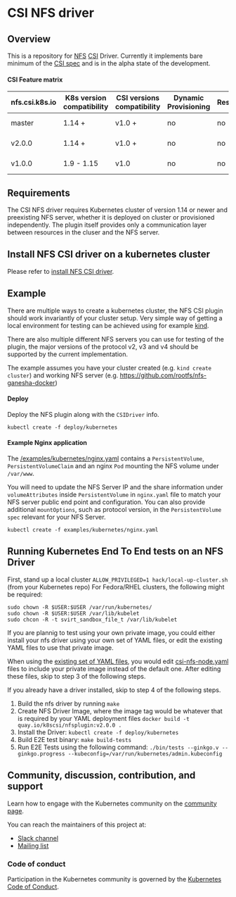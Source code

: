 # CSI NFS driver

## Overview

This is a repository for [NFS](https://en.wikipedia.org/wiki/Network_File_System) [CSI](https://kubernetes-csi.github.io/docs/) Driver.
Currently it implements bare minimum of the [CSI spec](https://github.com/container-storage-interface/spec) and is in the alpha state 
of the development.

#### CSI Feature matrix

| **nfs.csi.k8s.io** | K8s version compatibility | CSI versions compatibility | Dynamic Provisioning | Resize | Snapshots | Raw Block | AccessModes              | Status                                                                       |
|--------------------|---------------------------|----------------------------|----------------------|--------|-----------|-----------|--------------------------|------------------------------------------------------------------------------|
|master              | 1.14 +                    | v1.0 +                     |  no                  |  no    |  no       |  no       | Read/Write Multiple Pods | Alpha                                                                        |
|v2.0.0              | 1.14 +                    | v1.0 +                     |  no                  |  no    |  no       |  no       | Read/Write Multiple Pods | Alpha                                                                        |
|v1.0.0              | 1.9 - 1.15                | v1.0                       |  no                  |  no    |  no       |  no       | Read/Write Multiple Pods | [deprecated](https://github.com/kubernetes-csi/drivers/tree/master/pkg/nfs)  |

## Requirements

The CSI NFS driver requires Kubernetes cluster of version 1.14 or newer and 
preexisting NFS server, whether it is deployed on cluster or provisioned 
independently. The plugin itself provides only a communication layer between 
resources in the cluser and the NFS server.

## Install NFS CSI driver on a kubernetes cluster
Please refer to [install NFS CSI driver](https://github.com/kubernetes-csi/csi-driver-nfs/blob/master/docs/install-csi-driver.md).

## Example

There are multiple ways to create a kubernetes cluster, the NFS CSI plugin
should work invariantly of your cluster setup. Very simple way of getting
a local environment for testing can be achieved using for example
[kind](https://github.com/kubernetes-sigs/kind).

There are also multiple different NFS servers you can use for testing of 
the plugin, the major versions of the protocol v2, v3 and v4 should be supported
by the current implementation.

The example assumes you have your cluster created (e.g. `kind create cluster`)
and working NFS server (e.g. https://github.com/rootfs/nfs-ganesha-docker)

#### Deploy

Deploy the NFS plugin along with the `CSIDriver` info.
```console
kubectl create -f deploy/kubernetes
```

#### Example Nginx application

The [/examples/kubernetes/nginx.yaml](/examples/kubernetes/nginx.yaml) contains a `PersistentVolume`,
`PersistentVolumeClaim` and an nginx `Pod` mounting the NFS volume under `/var/www`.

You will need to update the NFS Server IP and the share information under 
`volumeAttributes` inside `PersistentVolume` in `nginx.yaml` file to match your
NFS server public end point and configuration. You can also provide additional 
`mountOptions`, such as protocol version, in the `PersistentVolume` `spec` 
relevant for your NFS Server.

```console
kubectl create -f examples/kubernetes/nginx.yaml
```

## Running Kubernetes End To End tests on an NFS Driver

First, stand up a local cluster `ALLOW_PRIVILEGED=1 hack/local-up-cluster.sh` (from your Kubernetes repo)
For Fedora/RHEL clusters, the following might be required:
```console
sudo chown -R $USER:$USER /var/run/kubernetes/
sudo chown -R $USER:$USER /var/lib/kubelet
sudo chcon -R -t svirt_sandbox_file_t /var/lib/kubelet
```
If you are plannig to test using your own private image, you could either install your nfs driver using your own set of YAML files, or edit the existing YAML files to use that private image.

When using the [existing set of YAML files](https://github.com/kubernetes-csi/csi-driver-nfs/tree/master/deploy/kubernetes), you would edit [csi-nfs-node.yaml](https://github.com/kubernetes-csi/csi-driver-nfs/blob/master/deploy/kubernetes/csi-nfs-node.yaml#L45) files to include your private image instead of the default one. After editing these files, skip to step 3 of the following steps.

If you already have a driver installed, skip to step 4 of the following steps.

1) Build the nfs driver by running `make`
2) Create NFS Driver Image, where the image tag would be whatever that is required by your YAML deployment files        `docker build -t quay.io/k8scsi/nfsplugin:v2.0.0 .`
3) Install the Driver: `kubectl create -f deploy/kubernetes`
4) Build E2E test binary: `make build-tests`
5) Run E2E Tests using the following command: `./bin/tests --ginkgo.v --ginkgo.progress --kubeconfig=/var/run/kubernetes/admin.kubeconfig`


## Community, discussion, contribution, and support

Learn how to engage with the Kubernetes community on the [community page](http://kubernetes.io/community/).

You can reach the maintainers of this project at:

- [Slack channel](https://kubernetes.slack.com/messages/sig-storage)
- [Mailing list](https://groups.google.com/forum/#!forum/kubernetes-sig-storage)


### Code of conduct

Participation in the Kubernetes community is governed by the [Kubernetes Code of Conduct](code-of-conduct.md).

[owners]: https://git.k8s.io/community/contributors/guide/owners.md
[Creative Commons 4.0]: https://git.k8s.io/website/LICENSE
